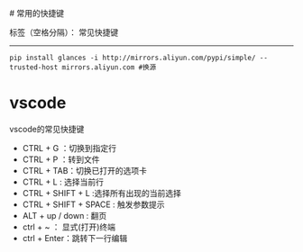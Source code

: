﻿﻿# 常用的快捷键

标签（空格分隔）： 常见快捷键

---

```
pip install glances -i http://mirrors.aliyun.com/pypi/simple/ --trusted-host mirrors.aliyun.com #换源
```

# vscode

vscode的常见快捷键

- CTRL + G ：切换到指定行
- CTRL + P ：转到文件
- CTRL + TAB：切换已打开的选项卡
- CTRL + L : 选择当前行
- CTRL + SHIFT + L :选择所有出现的当前选择
- CTRL + SHIFT + SPACE : 触发参数提示
- ALT + up / down : 翻页
- ctrl + ~ ： 显式(打开)终端
- ctrl + Enter：跳转下一行编辑



